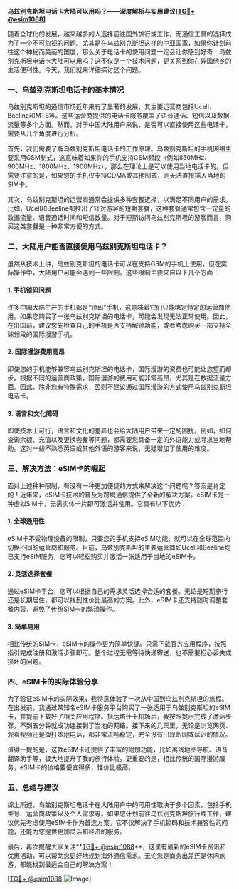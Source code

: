 **乌兹别克斯坦电话卡大陆可以用吗？——深度解析与实用建议[[TG💪+ @esim1088](https://t.me/s/esim1088)]**

随着全球化的发展，越来越多的人选择前往国外旅行或工作，而通信工具的选择成为了一个不可忽视的问题。尤其是在乌兹别克斯坦这样的中亚国家，如果你计划前往这个神秘而美丽的国度，那么关于电话卡的使用问题一定会让你感到好奇：乌兹别克斯坦电话卡大陆可以用吗？这不仅是一个技术问题，更关系到你在异国他乡的生活便利性。今天，我们就来详细探讨这个问题。

### 一、乌兹别克斯坦电话卡的基本情况

乌兹别克斯坦的通信市场近年来有了显著的发展，其主要运营商包括Ucell、Beeline和MTS等。这些运营商提供的电话卡服务覆盖了语音通话、短信以及数据流量等多个方面。然而，对于中国大陆用户来说，是否可以直接使用这些电话卡，需要从几个角度进行分析。

首先，我们需要了解乌兹别克斯坦电话卡的工作原理。乌兹别克斯坦的手机网络主要采用GSM制式，这意味着如果你的手机支持GSM频段（例如850MHz、900MHz、1800MHz、1900MHz），那么在理论上是可以使用当地电话卡的。但需要注意的是，如果您的手机仅支持CDMA或其他制式，则无法直接插入当地的SIM卡。

其次，乌兹别克斯坦的运营商通常会提供多种套餐选择，以满足不同用户的需求。比如，Ucell和Beeline都推出了针对游客的短期套餐，这种套餐通常包含一定量的数据流量、语音通话时间和短信数量。对于短期访问乌兹别克斯坦的游客而言，购买这类套餐是一种非常方便的方式。

### 二、大陆用户能否直接使用乌兹别克斯坦电话卡？

虽然从技术上讲，乌兹别克斯坦的电话卡可以在支持GSM的手机上使用，但在实际操作中，大陆用户可能会遇到一些限制。这些限制主要来自以下几个方面：

#### 1. 手机锁码问题
许多中国大陆生产的手机都是“锁码”手机，这意味着它们只能绑定特定的运营商使用。如果您购买了一张乌兹别克斯坦的电话卡，可能会发现无法正常使用。因此，在出国前，建议您先检查自己的手机是否支持解锁功能，或者考虑购买一部支持全球频段的国际漫游手机。

#### 2. 国际漫游费用高昂
即使您的手机能够兼容乌兹别克斯坦的电话卡，国际漫游的资费也可能让您望而却步。根据不同的运营商政策，国际漫游的费用可能非常高昂，尤其是在数据流量方面。因此，除非您有特殊需求，否则不建议通过国际漫游的方式使用乌兹别克斯坦电话卡。

#### 3. 语言和文化障碍
即使技术上可行，语言和文化的差异也会给大陆用户带来一定的困扰。例如，如何查询余额、充值以及更换套餐等问题，都需要您具备一定的外语能力或寻求当地帮助。这对一些不熟悉英语或其他外语的游客来说，无疑增加了使用的难度。

### 三、解决方法：eSIM卡的崛起

面对上述种种限制，有没有一种更加便捷的方式来解决这个问题呢？答案是肯定的！近年来，eSIM卡技术的普及为跨境通信提供了全新的解决方案。eSIM卡是一种虚拟SIM卡，无需实体卡片即可激活并使用。它具有以下优势：

#### 1. 全球通用性
eSIM卡不受物理设备的限制，只要您的手机支持eSIM功能，就可以在全球范围内切换不同的运营商和服务。目前，乌兹别克斯坦的主要运营商如Ucell和Beeline均已支持eSIM服务，您可以轻松购买并激活一张适用于当地的eSIM卡。

#### 2. 灵活选择套餐
通过eSIM卡平台，您可以根据自己的需求灵活选择合适的套餐。无论是短期旅行还是长期居住，都可以找到性价比最高的方案。此外，eSIM卡还支持随时调整套餐内容，避免了传统SIM卡的繁琐操作。

#### 3. 简单易用
相比传统的SIM卡，eSIM卡的操作更为简单快捷。只需下载官方应用程序，按照指引完成注册和激活步骤即可。整个过程无需等待快递寄送，也不需要担心丢失或损坏的问题。

### 四、eSIM卡的实际体验分享

为了验证eSIM卡的实际效果，我特意体验了一次从中国到乌兹别克斯坦的旅程。在出发前，我通过某知名eSIM卡服务平台购买了一张适用于乌兹别克斯坦的eSIM卡，并提前下载好了相关应用程序。抵达塔什干机场后，我按照提示完成了激活步骤，不到五分钟就成功连接到了当地的网络。接下来的几天里，无论是浏览网页、观看视频还是拨打本地电话，都非常流畅稳定，完全没有出现断网或延迟的情况。

值得一提的是，这款eSIM卡还提供了丰富的附加功能，比如离线地图导航、语音翻译助手等，极大地提升了我的旅行体验。更重要的是，相比传统的国际漫游服务，eSIM卡的价格要便宜得多，性价比极高。

### 五、总结与建议

综上所述，乌兹别克斯坦电话卡在大陆用户中的可用性取决于多个因素，包括手机型号、运营商政策以及个人需求等。如果您计划前往乌兹别克斯坦旅行或工作，建议优先考虑使用eSIM卡作为首选方案。它不仅解决了手机锁码和技术兼容性的问题，还能为您提供更加灵活和经济的服务。

最后，再次提醒大家关注**[TG💪+ @esim1088](https://t.me/s/esim1088)**，这里有最新的eSIM卡资讯和优惠活动，可以帮助您更好地规划海外通信需求。无论您是商务出差还是休闲旅游，都能找到最适合自己的解决方案！

[[TG💪+ @esim1088](https://t.me/s/esim1088) ![Image](https://i.postimg.cc/4NQfJmqS/Snipaste-2025-05-13-00-14-12.png)]